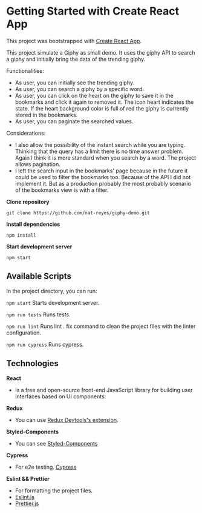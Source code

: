 # Getting Started with Create React App

This project was bootstrapped with [Create React App](https://github.com/facebook/create-react-app).

This project simulate a Giphy as small demo. It uses the giphy API to search a giphy and initially bring the data of the trending giphy.

Functionalities:
- As user, you can initially see the trending giphy.
- As user, you can search a giphy by a specific word.
- As user, you can click on the heart on the giphy to save it in the bookmarks and click it again to removed it. 
The icon heart indicates the state. If the  heart background color is full of red the giphy is currently stored in the bookmarks. 
- As user, you can paginate the searched values.

Considerations:
- I also allow the possibility of the instant search while you are typing. Thinking that the query has a limit there is no time answer problem. Again I think it is more standard when you search by a word.
The project allows pagination.
- I left the search input in the bookmarks' page because in the future it could be used to filter the bookmarks too. Because of the API I did not implement it. But as a production probably the most probably scenario of the bookmarks view is with a filter.


**Clone repository**

```
git clone https://github.com/nat-reyes/giphy-demo.git
```
**Install dependencies**
```
npm install
```

**Start development server**

```
npm start
```

## Available Scripts

In the project directory, you can run:

`npm start` Starts development server.

`npm run tests` Runs tests.

`npm run lint` Runs lint . fix command to clean the project files with the linter configuration.

`npm run cypress` Runs cypress.

## Technologies

**React**
-  is a free and open-source front-end JavaScript library for building user interfaces based on UI components.

**Redux**
- You can use [Redux Devtools's extension](https://github.com/zalmoxisus/redux-devtools-extension).

**Styled-Components**
- You can see [Styled-Components](https://styled-components.com/)

**Cypress**
- For e2e testing. [Cypress](https://www.cypress.io/)

**Eslint && Prettier**
- For formatting the project files.
- [Eslint.js](https://eslint.org/)
- [Prettier.js](https://prettier.io/)


